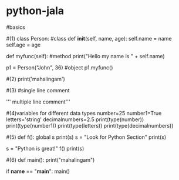 # python-jala

#basics

#(1)
class Person:                                   #class
   def __init__(self, name, age):
     self.name = name
     self.age = age

   def myfunc(self):                            #method
     print("Hello my name is " + self.name)

 p1 = Person("John", 36)                        #object
 p1.myfunc()

#(2)
print('mahalingam') 

#(3)
#single line comment

   ''' multiple
    line
    comment'''
    
#(4)variables for different data types
number=25
number1=True
letters='string'
decimalnumbers=2.5
print(type(number))
print(type(number1))
print(type(letters))
print(type(decimalnumbers))

#(5)
def f():
   global s
   print(s)
   s = "Look for  Python Section"
   print(s)

s = "Python is great!"
f()
print(s)

#(6)
def main():
    print("mahalingam")

if __name__ == "__main__":
    main()
